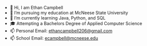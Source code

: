 - 👋 Hi, I am Ethan Campbell
- 🏫 I’m pursuing my education at McNeese State University
- 🌱 I’m currently learning Java, Python, and SQL
- 🎓 Attempting a Bachelors Degree of Applied Computer Science
- 📫 Personal Email: ethancampbell206@gmail.com
- 📫 School Email: ecampbell@mcneese.edu

<!---
ECampbell01/ECampbell01 is a ✨ special ✨ repository because its `README.md` (this file) appears on your GitHub profile.
You can click the Preview link to take a look at your changes.
--->
